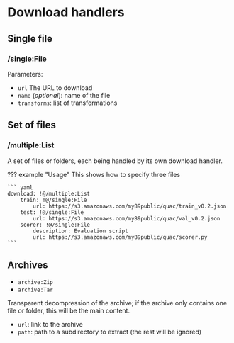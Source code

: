 # Download handlers

## Single file

### /single:File

Parameters:

- `url` The URL to download
- `name` (*optional*): name of the file
- `transforms`: list of transformations

## Set of files

### /multiple:List

A set of files or folders, each being handled by its own download handler.

??? example "Usage"
    This shows how to specify three files
    
    ``` yaml
    download: !@/multiple:List
        train: !@/single:File
            url: https://s3.amazonaws.com/my89public/quac/train_v0.2.json
        test: !@/single:File
            url: https://s3.amazonaws.com/my89public/quac/val_v0.2.json
        scorer: !@/single:File
            description: Evaluation script 
            url: https://s3.amazonaws.com/my89public/quac/scorer.py
    ```

##  Archives


- `archive:Zip`
- `archive:Tar`

Transparent decompression of the archive; if the archive only contains one file or folder,
this will be the main content.

- `url`: link to the archive
- `path`: path to a subdirectory to extract (the rest will be ignored)
